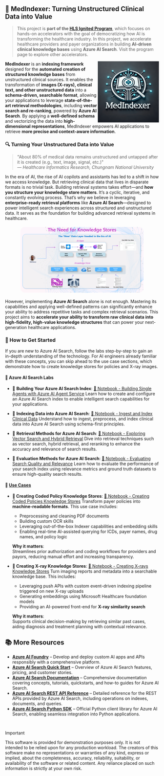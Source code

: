 <!-- markdownlint-disable MD033 -->

## **🤖 MedIndexer: Turning Unstructured Clinical Data into Value**

> This project is **part of the [HLS Ignited Program](https://github.com/microsoft/aihlsIgnited)**, which focuses on hands-on accelerators with the goal of democratizing how AI is transforming the healthcare industry. In this project, we accelerate healthcare providers and payer organizations in building **AI-driven clinical knowledge bases** using **Azure AI Search**. Visit the program page to explore other accelerators.

<img src="utils/images/medIndexer.png" align="right" height="200" style="float:right; height:200px;" />

**MedIndexer** is an **indexing framework** designed for the **automated creation of structured knowledge bases** from unstructured clinical sources. It enables the transformation of **images (X-rays), clinical text, and other unstructured data** into a **schema-driven, searchable format**, allowing your applications to leverage **state-of-the-art retrieval methodologies**, including **vector search and re-ranking**, powered by **Azure AI Search**. By applying a **well-defined schema** and vectorizing the data into **high-dimensional representations**, MedIndexer empowers AI applications to retrieve **more precise and context-aware information**.

### **🔍 Turning Your Unstructured Data into Value**

> "About 80% of medical data remains unstructured and untapped after it is created (e.g., text, image, signal, etc.)"  
> — *Healthcare Informatics Research, Chungnam National University*

In the era of AI, the rise of AI copilots and assistants has led to a shift in how we access knowledge. But retrieving clinical data that lives in disparate formats is no trivial task. Building retrieval systems takes effort—and **how you structure your knowledge store matters**. It’s a cyclic, iterative, and constantly evolving process. That’s why we believe in leveraging **enterprise-ready retrieval platforms** like **Azure AI Search**—designed to power intelligent search experiences across structured and unstructured data. It serves as the foundation for building advanced retrieval systems in healthcare.

<img src="utils\images\The need of Knoledge.png" style="display: block; margin: 20px auto; border-radius: 15px; max-width: 80%; height: auto;" alt="The need of Knowledge Stores" />

However, implementing **Azure AI Search** alone is not enough. Mastering its capabilities and applying well-defined patterns can significantly enhance your ability to address repetitive tasks and complex retrieval scenarios. This project aims to **accelerate your ability to transform raw clinical data into high-fidelity, high-value knowledge structures** that can power your next-generation healthcare applications.

### 🚀 How to Get Started

If you are new to Azure AI Search, follow the labs step-by-step to gain an in-depth understanding of the technology. For AI engineers already familiar with these concepts, you can skip ahead to the use case sections, which demonstrate how to create knowledge stores for policies and X-ray images.

#### **🧪 Azure AI Search Labs**

+ 🧪 **Building Your Azure AI Search Index**: [🧾 Notebook - Building Single Agents with Azure AI Agent Service](labs\lab-01-creation-indexes.ipynb) Learn how to create and configure an Azure AI Search index to enable intelligent search capabilities for your applications.
- 🧪 **Indexing Data into Azure AI Search**: [🧾 Notebook - Ingest and Index Clinical Data](labs\lab-02-indexing.ipynb) Understand how to ingest, preprocess, and index clinical data into Azure AI Search using schema-first principles.
+ 🧪 **Retrieval Methods for Azure AI Search**: [🧾 Notebook - Exploring Vector Search and Hybrid Retrieval](labs\lab-03-retrieval.ipynb) Dive into retrieval techniques such as vector search, hybrid retrieval, and reranking to enhance the accuracy and relevance of search results.
- 🧪 **Evaluation Methods for Azure AI Search**: [🧾 Notebook - Evaluating Search Quality and Relevance](labs\lab-04-evaluation.ipynb) Learn how to evaluate the performance of your search index using relevance metrics and ground truth datasets to ensure high-quality search results.

#### **🏥 [Use Cases](usecases\README.md)**

+ **📝 Creating Coded Policy Knowledge Stores**: [🧾 Notebook - Creating Coded Policies Knowledge Stores](usecases/usecase-01-creating-coded-policies-knowledge-stores.ipynb) Transform payer policies into **machine-readable formats**. 
    This use case includes:  
     - Preprocessing and cleaning PDF documents  
     - Building custom OCR skills  
     - Leveraging out-of-the-box Indexer capabilities and embedding skills  
     - Enabling real-time AI-assisted querying for ICDs, payer names, drug names, and policy logic  

   **Why it matters**:  
   Streamlines prior authorization and coding workflows for providers and payors, reducing manual effort and increasing transparency.

+ **🩻 Creating X-ray Knowledge Stores**: [🧾 Notebook - Creating X-rays Knowledge Stores](usecases/usecase-02-creating-x-rays-knowledge-stores.ipynb) Turn imaging reports and metadata into a searchable knowledge base. 
    This includes:  
     - Leveraging push APIs with custom event-driven indexing pipeline triggered on new X-ray uploads  
     - Generating embeddings using Microsoft Healthcare foundation models  
     - Providing an AI-powered front-end for **X-ray similarity search**  

   **Why it matters**:  
   Supports clinical decision-making by retrieving similar past cases, aiding diagnosis and treatment planning with contextual relevance.

## **📚 More Resources**

- **[Azure AI Foundry](https://azure.microsoft.com/en-us/products/ai-foundry/?msockid=0b24a995eaca6e7d3c1dbc1beb7e6fa8#Use-cases-and-Capabilities)** – Develop and deploy custom AI apps and APIs responsibly with a comprehensive platform.
- **[Azure AI Search Quick Start](https://azure.microsoft.com/en-us/products/ai-services/ai-search)** – Overview of Azure AI Search features, pricing, and customer stories.
- **[Azure AI Search Documentation](https://learn.microsoft.com/en-us/azure/search/)** – Comprehensive documentation covering concepts, tutorials, quickstarts, and how-to guides for Azure AI Search.
- **[Azure AI Search REST API Reference](https://learn.microsoft.com/en-us/rest/api/searchservice/)** – Detailed reference for the REST APIs provided by Azure AI Search, including operations on indexes, documents, and queries.
- **[Azure AI Search Python SDK](https://pypi.org/project/azure-search-documents/)** – Official Python client library for Azure AI Search, enabling seamless integration into Python applications.

<br>

> [!IMPORTANT]  
> This software is provided for demonstration purposes only. It is not intended to be relied upon for any production workload. The creators of this software make no representations or warranties of any kind, express or implied, about the completeness, accuracy, reliability, suitability, or availability of the software or related content. Any reliance placed on such information is strictly at your own risk.
